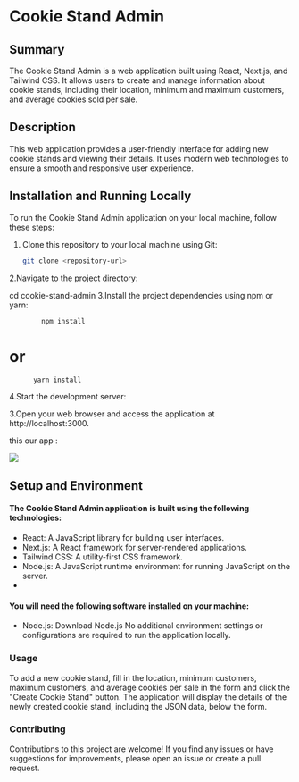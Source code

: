 # Cookie Stand Admin

## Summary
The Cookie Stand Admin is a web application built using React, Next.js, and Tailwind CSS. It allows users to create and manage information about cookie stands, including their location, minimum and maximum customers, and average cookies sold per sale.

## Description
This web application provides a user-friendly interface for adding new cookie stands and viewing their details. It uses modern web technologies to ensure a smooth and responsive user experience.

## Installation and Running Locally

To run the Cookie Stand Admin application on your local machine, follow these steps:

1. Clone this repository to your local machine using Git:
   ```bash
   git clone <repository-url>

2.Navigate to the project directory:


cd cookie-stand-admin
3.Install the project dependencies using npm or yarn:


            npm install
            
# or

          yarn install
4.Start the development server:



3.Open your web browser and access the application at http://localhost:3000.

this our app :

![](./images/lab37-4.png)

## Setup and Environment
#### The Cookie Stand Admin application is built using the following technologies:

- React: A JavaScript library for building user interfaces.
- Next.js: A React framework for server-rendered applications.
- Tailwind CSS: A utility-first CSS framework.
- Node.js: A JavaScript runtime environment for running JavaScript on the server.
- 
#### You will need the following software installed on your machine:

- Node.js: Download Node.js
No additional environment settings or configurations are required to run the application locally.

### Usage
To add a new cookie stand, fill in the location, minimum customers, maximum customers, and average cookies per sale in the form and click the "Create Cookie Stand" button.
The application will display the details of the newly created cookie stand, including the JSON data, below the form.
### Contributing
Contributions to this project are welcome! If you find any issues or have suggestions for improvements, please open an issue or create a pull request.
